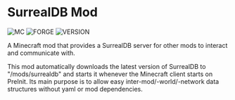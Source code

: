 # SurrealDB Mod

![MC](https://img.shields.io/badge/MC%20Version-1.12.2-green?style=plastic)
![FORGE](https://img.shields.io/badge/Forge%20Version-14.23.5.2860-orange?style=plastic)
![VERSION](https://img.shields.io/badge/Version-Alpha%200.1-blue?style=plastic)

A Minecraft mod that provides a SurrealDB server for other mods to interact and communicate with.

This mod automatically downloads the latest version of SurrealDB to "/mods/surrealdb" and starts it whenever the Minecraft client starts on PreInit.
Its main purpose is to allow easy inter-mod/-world/-network data structures without yaml or mod dependencies.
